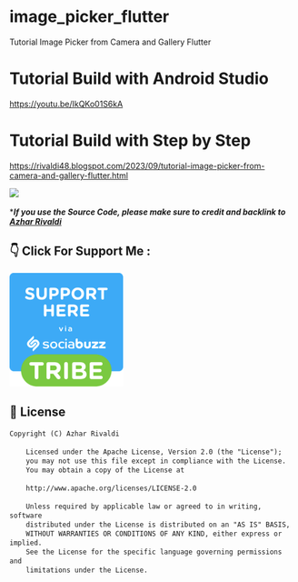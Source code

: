 # image_picker_flutter
Tutorial Image Picker from Camera and Gallery Flutter

# Tutorial Build with Android Studio
https://youtu.be/IkQKo01S6kA

# Tutorial Build with Step by Step
https://rivaldi48.blogspot.com/2023/09/tutorial-image-picker-from-camera-and-gallery-flutter.html

<img src="https://blogger.googleusercontent.com/img/b/R29vZ2xl/AVvXsEg1Gz812hT7YIChWFchZOclg1ZZ72XiFL4WY3WEGta5NHN91d3cbSi_w7u2LbtanNC6dKpFPv6hXNv4z1tsXf-0XU5LTDX1mfukQckOe7d1OWcogARRN-IhF5o0WdwQPZY5OyNpkYZS-MuUfkK318TKFrQu5aTwg9rr3-eGCPEjkJuSxogXNB1-wv5nrplH/s1280/Tutorial%20Image%20Picker%20from%20Camera%20and%20Gallery%20Flutter.png" data-canonical-src="https://blogger.googleusercontent.com/img/b/R29vZ2xl/AVvXsEg1Gz812hT7YIChWFchZOclg1ZZ72XiFL4WY3WEGta5NHN91d3cbSi_w7u2LbtanNC6dKpFPv6hXNv4z1tsXf-0XU5LTDX1mfukQckOe7d1OWcogARRN-IhF5o0WdwQPZY5OyNpkYZS-MuUfkK318TKFrQu5aTwg9rr3-eGCPEjkJuSxogXNB1-wv5nrplH/s1280/Tutorial%20Image%20Picker%20from%20Camera%20and%20Gallery%20Flutter.png" style="max-width:100%;">

****If you use the Source Code, please make sure to credit and backlink to [Azhar Rivaldi](https://rivaldi48.blogspot.com/)***

## 👇 Click For Support Me :
<a href="https://sociabuzz.com/azharrvldi_/donate"> 
<img src="https://github.com/AzharRivaldi/AzharRivaldi/blob/master/Support%20Here.png" width="200" height="200"></a>

## 📄 License

```
Copyright (C) Azhar Rivaldi

    Licensed under the Apache License, Version 2.0 (the "License");
    you may not use this file except in compliance with the License.
    You may obtain a copy of the License at

    http://www.apache.org/licenses/LICENSE-2.0

    Unless required by applicable law or agreed to in writing, software
    distributed under the License is distributed on an "AS IS" BASIS,
    WITHOUT WARRANTIES OR CONDITIONS OF ANY KIND, either express or implied.
    See the License for the specific language governing permissions and
    limitations under the License.

```
